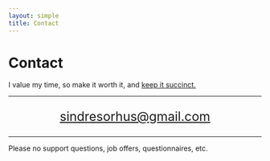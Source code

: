 ```yaml
---
layout: simple
title: Contact
---
```


<style>
.hero-body .column {
	margin-bottom: 180px;
}

#email {
	text-align: center;
	font-size: 25px;
}
</style>

<script type="module">
// Forwards `subject` and `body` search params to the email link

const originalSearchParams = new URLSearchParams(location.search);
const element = document.querySelector('#email a');

const searchParams = new URLSearchParams();
if (originalSearchParams.has('subject')) {
	searchParams.set('subject', originalSearchParams.get('subject'));
}
if (originalSearchParams.has('body')) {
	searchParams.set('body', originalSearchParams.get('body'));
}

element.search = searchParams.toString();
</script>

# Contact

I value my time, so make it worth it, and [keep it succinct.](https://www.google.com/search?q=succinct+emails)

---

<p id="email">
	<a href="mailto:sindresorhus@gmail.com">sindresorhus@gmail.com</a>
</p>

---

Please no support questions, job offers, questionnaires, etc.
